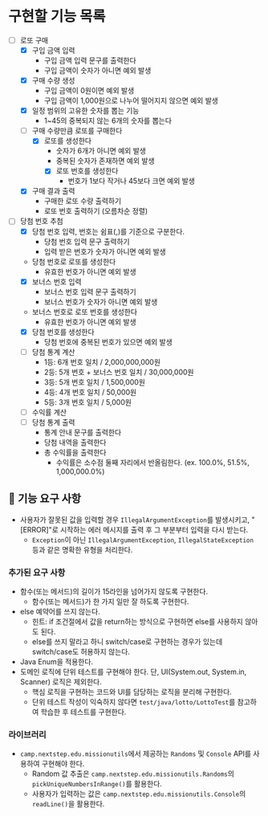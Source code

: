 # 구현할 기능 목록

- [ ] 로또 구매
    - [x] 구입 금액 입력
        - 구입 금액 입력 문구를 출력한다
        - 구입 금액이 숫자가 아니면 예외 발생
    - [x] 구매 수량 생성
        - 구입 금액이 0원이면 예외 발생
        - 구입 금액이 1,000원으로 나누어 떨어지지 않으면 예외 발생
    - [x] 일정 범위의 고유한 숫자를 뽑는 기능
        - 1~45의 중복되지 않는 6개의 숫자를 뽑는다
    - [ ] 구매 수량만큼 로또를 구매한다
        - [x] 로또를 생성한다
            - 숫자가 6개가 아니면 예외 발생
            - 중복된 숫자가 존재하면 예외 발생
            - [x] 로또 번호를 생성한다
                - 번호가 1보다 작거나 45보다 크면 예외 발생
    - [x] 구매 결과 출력
        - 구매한 로또 수량 출력하기
        - 로또 번호 출력하기 (오름차순 정렬)
- [ ] 당첨 번호 추첨
    - [x] 당첨 번호 입력, 번호는 쉼표(,)를 기준으로 구분한다.
        - 당첨 번호 입력 문구 출력하기
        - 입력 받은 번호가 숫자가 아니면 예외 발생
    - 당첨 번호로 로또를 생성한다
        - 유효한 번호가 아니면 예외 발생
    - [x] 보너스 번호 입력
        - 보너스 번호 입력 문구 출력하기
        - 보너스 번호가 숫자가 아니면 예외 발생
    - 보너스 번호로 로또 번호를 생성한다
        - 유효한 번호가 아니면 예외 발생
    - [x] 당첨 번호를 생성한다
        - 당첨 번호에 중복된 번호가 있으면 예외 발생
    - [ ] 당첨 통계 계산
        - 1등: 6개 번호 일치 / 2,000,000,000원
        - 2등: 5개 번호 + 보너스 번호 일치 / 30,000,000원
        - 3등: 5개 번호 일치 / 1,500,000원
        - 4등: 4개 번호 일치 / 50,000원
        - 5등: 3개 번호 일치 / 5,000원
    - [ ] 수익률 계산
    - [ ] 당첨 통계 출력
        - 통계 안내 문구를 출력한다
        - 당첨 내역을 출력한다
        - 총 수익률을 출력한다
            - 수익률은 소수점 둘째 자리에서 반올림한다. (ex. 100.0%, 51.5%, 1,000,000.0%)

## 🚀 기능 요구 사항

- 사용자가 잘못된 값을 입력할 경우 `IllegalArgumentException`를 발생시키고, "[ERROR]"로 시작하는 에러 메시지를 출력 후 그 부분부터 입력을 다시 받는다.
    - `Exception`이 아닌 `IllegalArgumentException`, `IllegalStateException` 등과 같은 명확한 유형을 처리한다.

### 추가된 요구 사항

- 함수(또는 메서드)의 길이가 15라인을 넘어가지 않도록 구현한다.
    - 함수(또는 메서드)가 한 가지 일만 잘 하도록 구현한다.
- else 예약어를 쓰지 않는다.
    - 힌트: if 조건절에서 값을 return하는 방식으로 구현하면 else를 사용하지 않아도 된다.
    - else를 쓰지 말라고 하니 switch/case로 구현하는 경우가 있는데 switch/case도 허용하지 않는다.
- Java Enum을 적용한다.
- 도메인 로직에 단위 테스트를 구현해야 한다. 단, UI(System.out, System.in, Scanner) 로직은 제외한다.
    - 핵심 로직을 구현하는 코드와 UI를 담당하는 로직을 분리해 구현한다.
    - 단위 테스트 작성이 익숙하지 않다면 `test/java/lotto/LottoTest`를 참고하여 학습한 후 테스트를 구현한다.

### 라이브러리

- `camp.nextstep.edu.missionutils`에서 제공하는 `Randoms` 및 `Console`
  API를 사용하여 구현해야 한다.
    - Random 값 추출은 `camp.nextstep.edu.missionutils.Randoms`의 `pickUniqueNumbersInRange()`를 활용한다.
    - 사용자가 입력하는 값은 `camp.nextstep.edu.missionutils.Console`의 `readLine()`을 활용한다.
